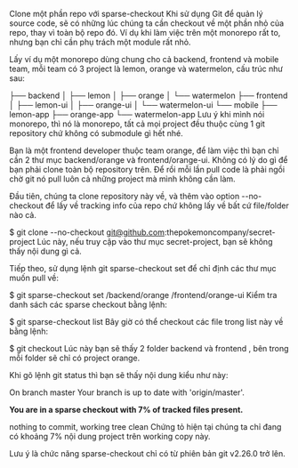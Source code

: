 Clone một phần repo với sparse-checkout
Khi sử dụng Git để quản lý source code, sẽ có những lúc chúng ta cần checkout về một phần nhỏ của repo, thay vì toàn bộ repo đó. Ví dụ khi làm việc trên một monorepo rất to, nhưng bạn chỉ cần phụ trách một module rất nhỏ.

Lấy ví dụ một monorepo dùng chung cho cả backend, frontend và mobile team, mỗi team có 3 project là lemon, orange và watermelon, cấu trúc như sau:

├── backend
│   ├── lemon
│   ├── orange
│   └── watermelon
├── frontend
│   ├── lemon-ui
│   ├── orange-ui
│   └── watermelon-ui
└── mobile
    ├── lemon-app
    ├── orange-app
    └── watermelon-app
Lưu ý khi mình nói monorepo, thì nó là monorepo, tất cả mọi project đều thuộc cùng 1 git repository chứ không có submodule gì hết nhé.

Bạn là một frontend developer thuộc team orange, để làm việc thì bạn chỉ cần 2 thư mục backend/orange và frontend/orange-ui. Không có lý do gì để bạn phải clone toàn bộ repository trên. Để rồi mỗi lần pull code là phải ngồi chờ git nó pull luôn cả những project mà mình không cần làm.

Đầu tiên, chúng ta clone repository này về, và thêm vào option --no-checkout để lấy về tracking info của repo chứ không lấy về bất cứ file/folder nào cả.

$ git clone --no-checkout git@github.com:thepokemoncompany/secret-project
Lúc này, nếu truy cập vào thư mục secret-project, bạn sẽ không thấy nội dung gì cả.

Tiếp theo, sử dụng lệnh git sparse-checkout set để chỉ định các thư mục muốn pull về:

$ git sparse-checkout set /backend/orange /frontend/orange-ui
Kiểm tra danh sách các sparse checkout bằng lệnh:

$ git sparse-checkout list
Bây giờ có thể checkout các file trong list này về bằng lệnh:

$ git checkout
Lúc này bạn sẽ thấy 2 folder backend và frontend , bên trong mỗi folder sẽ chỉ có project orange.

Khi gõ lệnh git status thì bạn sẽ thấy nội dung kiểu như này:

On branch master
Your branch is up to date with 'origin/master'.

**You are in a sparse checkout with 7% of tracked files present.**

nothing to commit, working tree clean
Chứng tỏ hiện tại chúng ta chỉ đang có khoảng 7% nội dung project trên working copy này.

Lưu ý là chức năng sparse-checkout chỉ có từ phiên bản git v2.26.0 trở lên.

